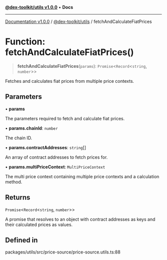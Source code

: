 [**@dex-toolkit/utils v1.0.0**](../README.md) • **Docs**

***

[Documentation v1.0.0](../../../packages.md) / [@dex-toolkit/utils](../README.md) / fetchAndCalculateFiatPrices

# Function: fetchAndCalculateFiatPrices()

> **fetchAndCalculateFiatPrices**(`params`): `Promise`\<`Record`\<`string`, `number`\>\>

Fetches and calculates fiat prices from multiple price contexts.

## Parameters

• **params**

The parameters required to fetch and calculate fiat prices.

• **params.chainId**: `number`

The chain ID.

• **params.contractAddresses**: `string`[]

An array of contract addresses to fetch prices for.

• **params.multiPriceContext**: `MultiPriceContext`

The multi price context containing multiple price contexts and a calculation method.

## Returns

`Promise`\<`Record`\<`string`, `number`\>\>

A promise that resolves to an object with contract addresses as keys and their calculated prices as values.

## Defined in

packages/utils/src/price-source/price-source.utils.ts:88
